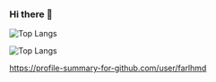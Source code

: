 ### Hi there 👋



<!--<img src="https://github-readme-stats.vercel.app/api?username=farlhmd"> -->

![Top Langs](https://github-readme-stats.vercel.app/api/top-langs/?username=farlhmd&layout=compact)

![Top Langs](https://github-readme-stats.vercel.app/api/top-langs/?username=farlhmd)

https://profile-summary-for-github.com/user/farlhmd
